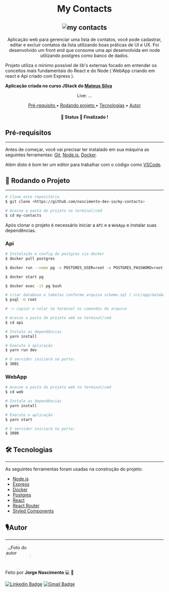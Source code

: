 <h1 align="center">  My Contacts </h1>

<h2 align="center">
<img alt="my contacts" title="contacts" src="https://firebasestorage.googleapis.com/v0/b/web-apps-4659f.appspot.com/o/my-contacts.gif?alt=media&token=99b3c69e-9888-4908-a1e1-31d61d04b12e" />

</h2>

<p align="center">
  Aplicação web para gerenciar uma lista de contatos, você pode cadastrar, editar e excluir contatos da lista utilizando boas práticas de UI e UX. Foi desenvolvido um front end que consome uma api desenvolvida em node utilizando postgres como banco de dados.

Projeto utiliza o mínimo possível de lib's externas focado em entender os conceitos mais fundamentais do React e do Node ( WebApp criando em react e Api criado com Express ).

</p>

<strong > Aplicação criada no curso JStack do [Mateus Silva](https://github.com/maateusilva) </strong>

  <p align="center">Live: ...<p>

<p align = "center">
  <a href="#pre"> Pré-requisito </a> •
  <a href="#rodando"> Rodando projeto </a> •
  <a href="#tecnologia">Tecnologias</a> •
  <a href="#autor"> Autor </a>
</p>

<h4 align="center">
	🚧 Status 🚀 Finalizado !
</h4>

<h2 id="pre"> Pré-requisitos </h2>

---

Antes de começar, você vai precisar ter instalado em sua máquina as seguintes ferramentas:
[Git](https://git-scm.com), [Node.js](https://nodejs.org/en/), [Docker](https://docs.docker.com/engine/install/ubuntu/).

Além disto é bom ter um editor para trabalhar com o código como [VSCode](https://code.visualstudio.com/).

 <h2 id="rodando">🎲 Rodando o Projeto </h2>

---

```bash
# Clone este repositório
$ git clone <https://github.com/nascimento-dev-io/my-contacts>

# Acesse a pasta do projeto no terminal/cmd
$ cd my-contacts
```

Após clonar o projeto é necessário iniciar a `API` e a `WebApp` e instalar suas dependências.

### Api

```bash
# Instalação e config do postgres via docker
$ docker pull postgres

$ docker run --name pg -e POSTGRES_USER=root -e POSTGRES_PASSWORD=root -p 5432:5432 -d postgres

$ docker start pg

$ docker exec -it pg bash

# criar database e tabelas conforme arquivo scheme.sql ( src/app/database/scheme.sql )
$ psql -U root

# -> copiar e colar no terminal os comandos do arquivo

# Acesse a pasta do projeto web no terminal/cmd
$ cd api

# Instale as dependências
$ yarn install

# Execute a aplicação
$ yarn run dev

# O servidor iniciará na porta:
$ 3001
```

### WebApp

```bash
# Acesse a pasta do projeto web no terminal/cmd
$ cd web

# Instale as dependências
$ yarn install

# Execute a aplicação
$ yarn start

# O servidor iniciará na porta:
$ 3000
```

<h2 id="tecnologia">🛠 Tecnologias</h2>

---

As seguintes ferramentas foram usadas na construção do projeto:

- [Node.js](https://nodejs.org/en/)
- [Express](https://expressjs.com/pt-br/)
- [Docker](https://docs.docker.com/)
- [Postgres](https://www.postgresql.org/)
- [React](https://pt-br.reactjs.org/)
- [React Router](https://reactrouter.com/web/guides/quick-start)
- [Styled Components](https://styled-components.com/)

<h2 id="autor"> 🎙Autor</h2>

---

 <img  width="80px;" height="80px;" style="border-radius:50px;" src="https://firebasestorage.googleapis.com/v0/b/web-apps-4659f.appspot.com/o/perfil.jpg?alt=media&token=6d0c250c-8d06-44aa-b895-64f89d655962"  alt="Foto do autor"/>
 <br />
Feito por <strong> Jorge Nascimento </strong> 💻 🚀

[![Linkedin Badge](https://img.shields.io/badge/-nascimento.dev.io-blue?style=flat-square&logo=Linkedin&logoColor=white&link=https://www.linkedin.com/in/jorge-nascimento-a465511ab/)](https://www.linkedin.com/in/jorge-nascimento-a465511ab/)
[![Gmail Badge](https://img.shields.io/badge/-nascimento.dev.io-c14438?style=flat-square&logo=Gmail&logoColor=white&link=mailto:nascimento.dev.io@gmail.com)](mailto:nascimento.dev.io@gmail.com)

